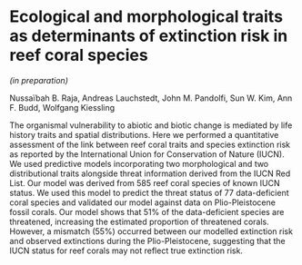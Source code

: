 # Ecological and morphological traits as determinants of extinction risk in reef coral species	
_(in preparation)_

Nussaïbah B. Raja, Andreas Lauchstedt, John M. Pandolfi, Sun W. Kim, Ann F. Budd, Wolfgang Kiessling

The organismal vulnerability to abiotic and biotic change is mediated by life history traits and spatial distributions. Here we performed a quantitative assessment of the link between reef coral traits and species extinction risk as reported by the International Union for Conservation of Nature (IUCN). We used predictive models incorporating two morphological and two distributional traits alongside threat information derived from the IUCN Red List. Our model was derived from 585 reef coral species of known IUCN status. We used this model to predict the threat status of 77 data-deficient coral species and validated our model against data on Plio-Pleistocene fossil corals. Our model shows that 51% of the data-deficient species are threatened, increasing the estimated proportion of threatened corals. However, a mismatch (55%) occurred between our modelled extinction risk and observed extinctions during the Plio-Pleistocene, suggesting that the IUCN status for reef corals may not reflect true extinction risk. 